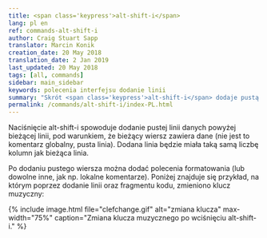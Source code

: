 ```yaml
---
title: <span class='keypress'>alt-shift-i</span>
lang: pl en
ref: commands-alt-shift-i
author: Craig Stuart Sapp
translator: Marcin Konik
creation_date: 20 May 2018
translation_date: 2 Jan 2019
last_updated: 20 May 2018
tags: [all, commands]
sidebar: main_sidebar
keywords: polecenia interfejsu dodanie linii
summary: "Skrót <span class='keypress'>alt-shift-i</span> dodaje pustą linię powyżej bieżącego wiersza w edytorze tekstowym."
permalink: /commands/alt-shift-i/index-PL.html
---
```


Naciśnięcie <span class="keypress">alt-shift-i</span> spowoduje dodanie pustej linii danych powyżej bieżącej linii,
pod warunkiem, że bieżący wiersz zawiera dane (nie jest to komentarz globalny, pusta linia). Dodana linia
będzie miała taką samą liczbę kolumn jak bieżąca linia.

Po dodaniu pustego wiersza można dodać polecenia formatowania
(lub dowolne inne, jak np. lokalne komentarze). Poniżej znajduje się przykład, na którym
poprzez dodanie linii oraz fragmentu kodu, zmieniono klucz muzyczny:

{% include image.html
	file="clefchange.gif"
	alt="zmiana klucza"
	max-width="75%"
	caption="Zmiana klucza muzycznego po wciśnięciu alt-shift-i."
%}
